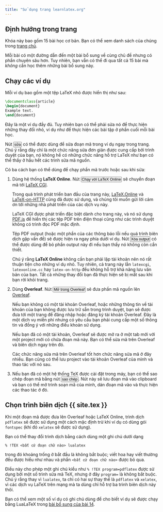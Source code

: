 ```yaml
---
title: "Sử dụng trang learnlatex.org"
---
```


## Định hướng trong trang

Khóa này bao gồm 15 bài học cơ bản. Bạn có thể xem danh sách của chúng trong
[trang chủ](.).

Mỗi bài có một đường dẫn đến một bài bổ sung về cùng chủ đề nhưng có phần chuyên
sâu hơn. Tuy nhiên, bạn vẫn có thể đi qua tất cả 15 bài mà _không_ cần học thêm
những bài bổ sung này.

## Chạy các ví dụ

Mỗi ví dụ bao gồm một tệp LaTeX nhỏ được hiển thị như sau:

```latex
\documentclass{article}
\begin{document}
Example text.
\end{document}
```

Đây là một ví dụ đầy đủ. Tuy nhiên bạn có thể phải sửa nó để thực hiện những
thay đổi nhỏ, ví dụ như để thực hiện các bài tập ở phần cuối mỗi bài học.

Nút <button style="padding:0 1px;font-size:90%">sửa</button> có thể được dùng để
sửa đoạn mã trong ví dụ ngay trong trang. Chú ý rằng đây chỉ là một chức năng
sửa đơn giản được cung cấp bởi trình duyệt của bạn, nó không hề có những chức
năng hỗ trợ LaTeX như bạn có thể thấy ở hầu hết các trình sửa mã nguồn.

Có ba cách bạn có thể dùng để chạy phần mã trước hoặc sau khi sửa:

1. Dùng hệ thống **LaTeX Online**. Nút
   <button style="padding:0 1px;font-size:90%">Chạy với LaTeX Online</button> sẽ
   chuyển đoạn mã tới [LaTeX CGI](https://latexcgi.xyz).
   
   Trong quá trình phát triển ban đầu của trang này,
   [LaTeX.Online](https://latexonline.cc/) và
   [LaTeX-on-HTTP](https://github.com/YtoTech/latex-on-http) cũng đã được sử
   dụng, và chúng tôi muốn gửi lời cảm ơn tới những nhà phát triển của các dịch
   vụ này.
   
   LaTeX CGI được phát triển đặc biệt dành cho trang này, và nó sử dụng
   [PDF.js](https://mozilla.github.io/pdf.js) để hiển thị các tệp PDF trên
   điện thoại cũng như các trình duyệt không có trình đọc PDF mặc định.

   Tệp PDF output (hoặc một phần của các thông báo lỗi nếu quá trình biên dịch
   gặp vấn đề) sẽ được hiện ra ngay phía dưới ví dụ. Nút
   <button style="padding:0 1px;font-size:90%">Xóa output</button> có thể được
   dùng để bỏ phần output này đi nếu bạn thấy nó không còn cần thiết.

   Chú ý rằng **LaTeX Online** không cần bạn phải lập tài khoản nên nó rất thuận
   tiện cho những ví dụ nhỏ. Tuy nhiên, cả trang này lẫn `latexcgi`,
   `latexonline.cc` hay `latex-on-http` đều không hỗ trợ khả năng lưu văn bản của
   bạn. Tất cả những thay đổi bạn đã thực hiện sẽ bị mất sau khi bạn rời khỏi
   trang.

2. Dùng **Overleaf**. Nút
   <button style="padding:0 1px;font-size:90%">Mở trong Overleaf</button> sẽ đưa
   phần mã nguồn lên [Overleaf](https://www.overleaf.com/about).

   Nếu bạn không có một tài khoản Overleaf, hoặc những thông tin về tài khoản
   của bạn không được lưu trữ sẵn trong trình duyệt, bạn sẽ được đưa tới một
   trang để đăng nhập hoặc đăng ký tài khoản Overleaf. Đây là một dịch vụ miễn
   phí nhưng có yêu cầu bạn phải cung cấp một số thông tin và đồng ý với những
   điều khoản sử dụng.

   Nếu bạn đã có một tài khoản, Overleaf sẽ được mở ra ở một tab mới với một
   project mới có chứa đoạn mã này. Bạn có thể sửa mã trên Overleaf và biên dịch
   ngay trên đó.

   Các chức năng sửa mã trên Overleaf tốt hơn chức năng sửa mã ở đây nhiều. Bạn
   cũng có thể lưu project vào tài khoản Overleaf của mình và thao tác với nó
   sau.

3. Nếu bạn đã có một hệ thống TeX được cài đặt trong máy, bạn có thể sao chép
   đoạn mã bằng nút <button style="padding:0 1px;font-size:90%">sao chép</button>.
   Nút này sẽ lưu đoạn mã vào clipboard và bạn có thể mở trình soạn mã của mình,
   dán đoạn mã vào và thực hiện các thao tác ở đó.


## Chọn trình biên dịch {{ site.tex }}

Khi một đoạn mã được đưa lên Overleaf hoặc LaTeX Online, trình dịch `pdflatex`
sẽ được sử dụng một cách mặc định trừ khi ví dụ có dùng gói `fontspec` (khi đó
`xelatex` sẽ được sử dụng).

Bạn có thể thay đổi trình dịch bằng cách dùng một ghi chú dưới dạng

```
% !TEX <bất cứ đoạn chữ nào> lualatex
```

trong đó khoảng trống ở bắt đầu là không bắt buộc; viết hoa hay viết thường đều
được hiểu như nhau và phần `<bất cứ đoạn chữ nào>` được bỏ qua.

Điều này cho phép một ghi chú kiểu như `% !TEX program=pdflatex` được sử dụng
bởi một số trình sửa mã TeX, nhưng ở đây `program=` là không bắt buộc. Chú ý
rằng thay vì `lualatex`, ta chỉ có hai sự thay thế là `pdflatex` và `xelatex`,
vì các dịch vụ LaTeX trên mạng mà ta dùng chỉ hỗ trợ ba trình biên dịch này
thôi.

Bạn có thể xem một số ví dụ có ghi chú dùng để cho biết ví dụ sẽ được chạy bằng 
LuaLaTeX trong [bài bổ sung của bài 14](more-14).
